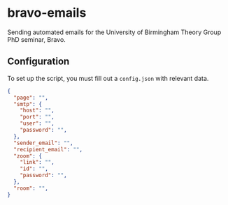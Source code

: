 # bravo-emails

Sending automated emails for the University of Birmingham Theory Group PhD seminar, Bravo.

## Configuration

To set up the script, you must fill out a `config.json` with relevant data.

```json
{
  "page": "",
  "smtp": {
    "host": "",
    "port": "",
    "user": "",
    "password": "", 
  },
  "sender_email": "",
  "recipient_email": "", 
  "zoom": {
    "link": "",
    "id": "",
    "password": "",
  },
  "room": "",
}
```
